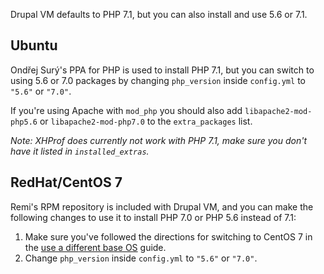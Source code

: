 Drupal VM defaults to PHP 7.1, but you can also install and use 5.6 or 7.1.

## Ubuntu

Ondřej Surý's PPA for PHP is used to install PHP 7.1, but you can switch to using 5.6 or 7.0 packages by changing `php_version` inside `config.yml` to `"5.6"` or `"7.0"`.

If you're using Apache with `mod_php` you should also add `libapache2-mod-php5.6` or `libapache2-mod-php7.0` to the `extra_packages` list.

_Note: XHProf does currently not work with PHP 7.1, make sure you don't have it listed in `installed_extras`._

## RedHat/CentOS 7

Remi's RPM repository is included with Drupal VM, and you can make the following changes to use it to install PHP 7.0 or PHP 5.6 instead of 7.1:

  1. Make sure you've followed the directions for switching to CentOS 7 in the [use a different base OS](base-os.md) guide.
  2. Change `php_version` inside `config.yml` to `"5.6"` or `"7.0"`.
